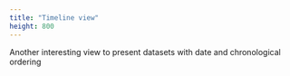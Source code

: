 ```yaml
---
title: "Timeline view"
height: 800
---
```


Another interesting view to present datasets with date and chronological ordering
